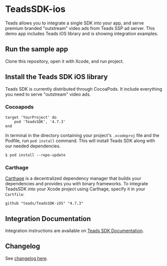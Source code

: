 # TeadsSDK-ios


Teads allows you to integrate a single SDK into your app, and serve premium branded "outstream" video ads from Teads SSP ad server. This demo app includes Teads iOS library and is showing integration examples.

## Run the sample app

Clone this repository, open it with Xcode, and run project.

## Install the Teads SDK iOS library

Teads SDK is currently distributed through CocoaPods. It include everything you need to serve "outstream" video ads.

### Cocoapods

```
target 'YourProject' do
    pod 'TeadsSDK', '4.7.3'
end
```

In terminal in the directory containing your project's `.xcodeproj` file and the Podfile, run `pod install` command. This will install Teads SDK along with our needed dependencies.

```
$ pod install --repo-update
```

### Carthage

[Carthage](https://github.com/Carthage/Carthage) is a decentralized dependency manager that builds your dependencies and provides you with binary frameworks. To integrate TeadsSDK into your Xcode project using Carthage, specify it in your `Cartfile`:

```ogdl
github "teads/TeadsSDK-iOS" "4.7.3"
```

## Integration Documentation

Integration instructions are available on [Teads SDK Documentation](https://support.teads.tv/support/solutions/articles/36000165909).

## Changelog

See [changelog here](CHANGELOG.md). 
